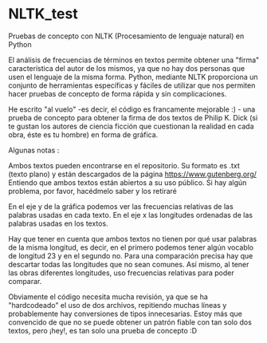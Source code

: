 # NLTK_test
Pruebas de concepto con NLTK (Procesamiento de lenguaje natural) en Python

El análisis de frecuencias de términos en textos permite obtener una "firma" característica del autor de los mismos,
ya que no hay dos personas que usen el lenguaje de la misma forma. Python, mediante NLTK proporciona un conjunto de herramientas específicas y fáciles de utilizar que nos permiten hacer pruebas de concepto de forma rápida y sin complicaciones.

He escrito "al vuelo" -es decir, el código es francamente mejorable :) - una prueba de concepto para obtener la firma
de dos textos de Philip K. Dick (si te gustan los autores de ciencia ficción que cuestionan la realidad en cada obra, éste es tu hombre) en forma de gráfica.

Algunas notas :

Ambos textos pueden encontrarse en el repositorio. Su formato es .txt (texto plano) y están descargados de la página 
https://www.gutenberg.org/ Entiendo que ambos textos están abiertos a su uso público. Si hay algún problema, por favor, hacédmelo saber y los retiraré

En el eje y de la gráfica podemos ver las frecuencias relativas de las palabras usadas en cada texto.
En el eje x las longitudes ordenadas de las palabras usadas en los textos.

Hay que tener en cuenta que ambos textos no tienen por qué usar palabras de la misma longitud, es decir, en el primero podemos tener algún vocablo de longitud 23 y en el segundo no. Para una comparación precisa hay que descartar todas las longitudes que no sean comunes. Así mismo, al tener las obras diferentes longitudes, uso frecuencias relativas para poder comparar.

Obviamente el código necesita mucha revisión, ya que se ha "hardcodeado" el uso de dos archivos, repitiendo muchas líneas y probablemente hay conversiones de tipos innecesarias. Estoy más que convencido de que no se puede obtener un patrón fiable con tan solo dos textos, pero ¡hey!, es tan solo una prueba de concepto :D

